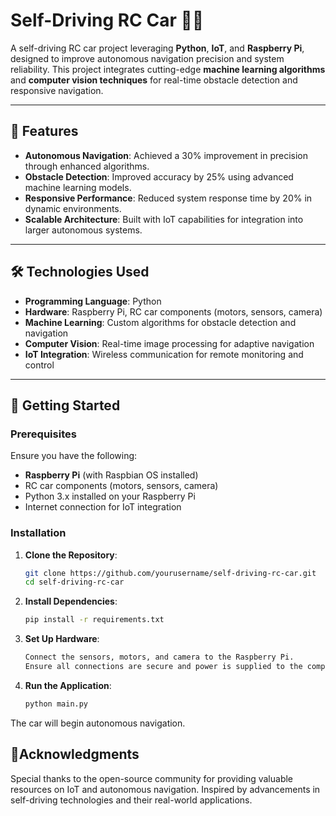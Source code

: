 # Self-Driving RC Car 🚗🤖

A self-driving RC car project leveraging **Python**, **IoT**, and **Raspberry Pi**, designed to improve autonomous navigation precision and system reliability. This project integrates cutting-edge **machine learning algorithms** and **computer vision techniques** for real-time obstacle detection and responsive navigation.

---

## 🌟 Features
- **Autonomous Navigation**: Achieved a 30% improvement in precision through enhanced algorithms.
- **Obstacle Detection**: Improved accuracy by 25% using advanced machine learning models.
- **Responsive Performance**: Reduced system response time by 20% in dynamic environments.
- **Scalable Architecture**: Built with IoT capabilities for integration into larger autonomous systems.

---

## 🛠️ Technologies Used
- **Programming Language**: Python
- **Hardware**: Raspberry Pi, RC car components (motors, sensors, camera)
- **Machine Learning**: Custom algorithms for obstacle detection and navigation
- **Computer Vision**: Real-time image processing for adaptive navigation
- **IoT Integration**: Wireless communication for remote monitoring and control

---

## 🚀 Getting Started

### Prerequisites
Ensure you have the following:
- **Raspberry Pi** (with Raspbian OS installed)
- RC car components (motors, sensors, camera)
- Python 3.x installed on your Raspberry Pi
- Internet connection for IoT integration

### Installation

1. **Clone the Repository**:
   ```bash
   git clone https://github.com/yourusername/self-driving-rc-car.git
   cd self-driving-rc-car

2. **Install Dependencies**:
   ```bash
   pip install -r requirements.txt

3. **Set Up Hardware**:
   ```bash
   Connect the sensors, motors, and camera to the Raspberry Pi.
   Ensure all connections are secure and power is supplied to the components.

4. **Run the Application**:
   ```bash
   python main.py

The car will begin autonomous navigation.

## 🌟Acknowledgments
Special thanks to the open-source community for providing valuable resources on IoT and autonomous navigation.
Inspired by advancements in self-driving technologies and their real-world applications.
